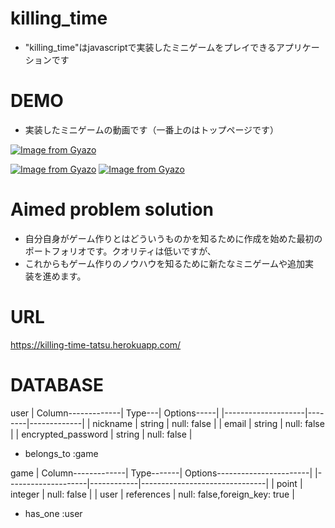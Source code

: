 # killing_time

* "killing_time"はjavascriptで実装したミニゲームをプレイできるアプリケーションです

# DEMO

* 実装したミニゲームの動画です（一番上のはトップページです）

[![Image from Gyazo](https://i.gyazo.com/7aea9f32b09eb3da90a5d53e2ceb6eec.jpg)](https://gyazo.com/7aea9f32b09eb3da90a5d53e2ceb6eec)

[![Image from Gyazo](https://i.gyazo.com/50e7318690ba007f826ee1b0b8299c0a.gif)](https://gyazo.com/50e7318690ba007f826ee1b0b8299c0a)
[![Image from Gyazo](https://i.gyazo.com/030239e3b741f4c8c47ba0e86a9be81c.gif)](https://gyazo.com/030239e3b741f4c8c47ba0e86a9be81c)

# Aimed problem solution

* 自分自身がゲーム作りとはどういうものかを知るために作成を始めた最初のポートフォリオです。クオリティは低いですが、
* これからもゲーム作りのノウハウを知るために新たなミニゲームや追加実　　装を進めます。

# URL
https://killing-time-tatsu.herokuapp.com/

# DATABASE
user
| Column-------------| Type---| Options-----|
|--------------------|--------|-------------|
| nickname           | string | null: false |
| email              | string | null: false |
| encrypted_password | string | null: false |

- belongs_to :game

game
| Column-------------| Type-------| Options-----------------------|
|--------------------|------------|-------------------------------|
| point              | integer    | null: false                   |
| user               | references | null: false,foreign_key: true |

- has_one :user


